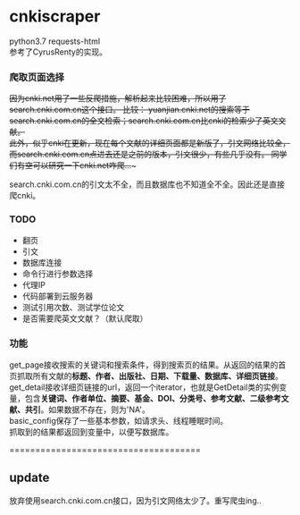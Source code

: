 # cnkiscraper
python3.7 requests-html  
参考了CyrusRenty的实现。
### 爬取页面选择

~~因为cnki.net用了一些反爬措施，解析起来比较困难，所以用了search.cnki.com.cn这个接口。
比较： yuanjian.cnki.net的搜索等于search.cnki.com.cn的全文检索；search.cnki.com.cn比cnki的检索少了英文文献。  
此外，似乎cnki在更新，现在每个文献的详细页面都是新版了，引文网络比较全，而search.cnki.com.cn点进去还是之前的版本，引文很少，有些几乎没有。
同学们有空可以研究一下cnki.net咋爬...~~~

search.cnki.com.cn的引文太不全，而且数据库也不知道全不全。因此还是直接爬cnki。
### TODO
- 翻页
- 引文
- 数据库连接
- 命令行进行参数选择
- 代理IP
- 代码部署到云服务器
- 测试引用次数、测试学位论文
- 是否需要爬英文文献？（默认爬取）

### 功能
get_page接收搜索的关键词和搜索条件，得到搜索页的结果。从返回的结果的首页抓取所有文献的**标题、作者、出版社、日期、下载量、数据库、详细页链接**。  
get_detail接收详细页链接的url，返回一个iterator，也就是GetDetail类的实例变量，包含**关键词、作者单位、摘要、基金、DOI、分类号、参考文献、二级参考文献、共引**。如果数据不存在，则为'NA'。  
basic_config保存了一些基本参数，如请求头、线程睡眠时间。    
抓取到的结果都返回到变量中，以便写数据库。

=====================================

## update
放弃使用search.cnki.com.cn接口，因为引文网络太少了。重写爬虫ing..


